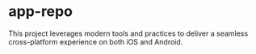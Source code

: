 # app-repo
This project leverages modern tools and practices to deliver a seamless cross-platform experience on both iOS and Android.
